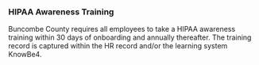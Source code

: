 ### HIPAA Awareness Training

Buncombe County requires all employees to take a HIPAA awareness training
within 30 days of onboarding and annually thereafter. The training record is
captured within the HR record and/or the learning system KnowBe4.